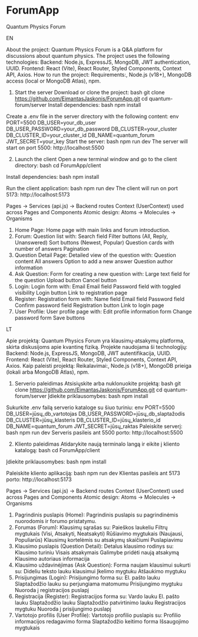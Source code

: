 # ForumApp
Quantum Physics Forum

EN

About the project:
Quantum Physics Forum is a Q&A platform for discussions about quantum physics. The project uses the following technologies:
Backend: Node.js, ExpressJS, MongoDB, JWT authentication, UUID.
Frontend: React (Vite), React Router, Styled Components, Context API, Axios.
How to run the project:
Requirements:, Node.js (v18+), MongoDB access (local or MongoDB Atlas), npm.
1. Start the server
Download or clone the project:
bash
 git clone https://github.com/EimantasJaskonis/ForumApp.git
 cd quantum-forum/server
Install dependencies:
bash
 npm install

Create a .env file in the server directory with the following content:
env
 PORT=5500
 DB_USER=your_db_user
 DB_USER_PASSWORD=your_db_password
 DB_CLUSTER=your_cluster
 DB_CLUSTER_ID=your_cluster_id
 DB_NAME=quantum_forum
 JWT_SECRET=your_key
Start the server:
bash
 npm run dev
 The server will start on port 5500: http://localhost:5500

2. Launch the client
Open a new terminal window and go to the client directory:
bash
 cd ForumApp/client

Install dependencies:
 bash
 npm install

Run the client application:
bash
 npm run dev
 The client will run on port 5173: http://localhost:5173

Pages -> Services (api.js) -> Backend routes
Context (UserContext) used across Pages and Components
Atomic design: Atoms → Molecules → Organisms

1. Home Page: Home page with main links and forum introduction.
2. Forum: Question list with:
Search field
Filter buttons (All, Reply, Unanswered)
Sort buttons (Newest, Popular)
Question cards with number of answers
Pagination
3. Question Detail Page: Detailed view of the question with:
Question content
All answers
Option to add a new answer
Question author information
4. Ask Question: Form for creating a new question with:
Large text field for the question
Upload button
Cancel button
5. Login: Login form with:
Email Email field
Password field with toggled visibility
Login button
Link to registration page
6. Register: Registration form with:
Name field
Email field
Password field
Confirm password field
Registration button
Link to login page
7. User Profile: User profile page with:
Edit profile information form
Change password form
Save buttons



LT

Apie projektą:
Quantum Physics Forum yra klausimų-atsakymų platforma, skirta diskusijoms apie kvantinę fiziką. Projekte naudojama ši technologijų:
Backend: Node.js, ExpressJS, MongoDB, JWT autentifikacija, UUID.
Frontend: React (Vite), React Router, Styled Components, Context API, Axios.
Kaip paleisti projektą:
Reikalavimai:, Node.js (v18+), MongoDB prieiga (lokali arba MongoDB Atlas), npm.
1. Serverio paleidimas
Atsisiųskite arba nuklonuokite projektą:
bash
 git clone https://github.com/EimantasJaskonis/ForumApp.git
 cd quantum-forum/server
Įdiekite priklausomybes:
bash
 npm install

Sukurkite .env failą serverio kataloge su šiuo turiniu:
env
 PORT=5500
 DB_USER=jūsų_db_vartotojas
 DB_USER_PASSWORD=jūsų_db_slaptažodis
 DB_CLUSTER=jūsų_klasteris
 DB_CLUSTER_ID=jūsų_klasterio_id
 DB_NAME=quantum_forum
 JWT_SECRET=jūsų_raktas
Paleiskite serverį:
bash
 npm run dev
 Serveris pasileis ant 5500 porto: http://localhost:5500

2. Kliento paleidimas
Atidarykite naują terminalo langą ir eikite į kliento katalogą:
bash
 cd ForumApp/client

Įdiekite priklausomybes:
bash
 npm install
 
Paleiskite kliento aplikaciją:
bash
 npm run dev
 Klientas pasileis ant 5173 porto: http://localhost:5173

Pages -> Services (api.js) -> Backend routes
Context (UserContext) used across Pages and Components
Atomic design: Atoms → Molecules → Organisms

1. Pagrindinis puslapis (Home): Pagrindinis puslapis su pagrindinėmis nuorodomis ir forumo pristatymu.
2. Forumas (Forum): Klausimų sąrašas su:
Paieškos laukeliu
Filtrų mygtukais (Visi, Atsakyti, Neatsakyti)
Rūšiavimo mygtukais (Naujausi, Populiarūs)
Klausimų kortelėmis su atsakymų skaičiumi
Puslapiavimu
3. Klausimo puslapis (Question Detail): Detalus klausimo rodinys su:
Klausimo turiniu
Visais atsakymais
Galimybe pridėti naują atsakymą
Klausimo autoriaus informacija
4. Klausimo uždavinėjimas (Ask Question): Forma naujam klausimui sukurti su:
Dideliu teksto lauku klausimui
Įkelimo mygtuku
Atšaukimo mygtuku
5. Prisijungimas (Login): Prisijungimo forma su:
El. pašto lauku
Slaptažodžio lauku su perjungiama matomumu
Prisijungimo mygtuku
Nuoroda į registracijos puslapį
6. Registracija (Register): Registracijos forma su:
Vardo lauku
El. pašto lauku
Slaptažodžio lauku
Slaptažodžio patvirtinimo lauku
Registracijos mygtuku
Nuoroda į prisijungimo puslapį
7. Vartotojo profilis (User Profile): Vartotojo profilio puslapis su:
Profilio informacijos redagavimo forma
Slaptažodžio keitimo forma
Išsaugojimo mygtukais

